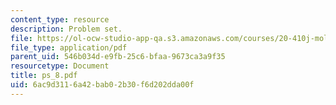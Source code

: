 ```yaml
---
content_type: resource
description: Problem set.
file: https://ol-ocw-studio-app-qa.s3.amazonaws.com/courses/20-410j-molecular-cellular-and-tissue-biomechanics-be-410j-spring-2003/6ac9d3116a42bab02b30f6d202dda00f_ps_8.pdf
file_type: application/pdf
parent_uid: 546b034d-e9fb-25c6-bfaa-9673ca3a9f35
resourcetype: Document
title: ps_8.pdf
uid: 6ac9d311-6a42-bab0-2b30-f6d202dda00f
---
```


